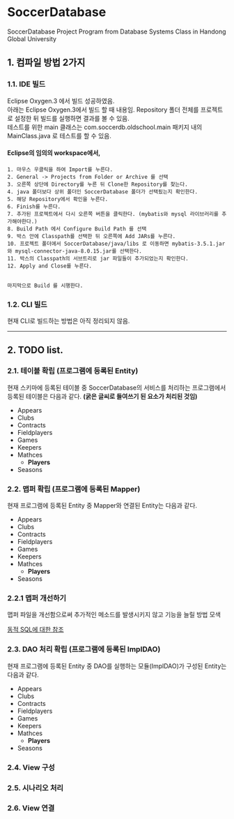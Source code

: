 # SoccerDatabase
SoccerDatabase Project Program from Database Systems Class in Handong Global University

## 1. 컴파일 방법 2가지 </br>
### 1.1. IDE 빌드 </br>
Eclipse Oxygen.3 에서 빌드 성공하였음.</br>
아래는 Eclipse Oxygen.3에서 빌드 할 때 내용임.
Repository 폴더 전체를 프로젝트로 설정한 뒤 빌드를 실행하면 결과를 볼 수 있음. </br>
테스트를 위한 main 클래스는 com.soccerdb.oldschool.main 패키지 내의 MainClass.java 로 테스트를 할 수 있음.
	
#### Eclipse의 임의의 workspace에서,
	1. 마우스 우클릭을 하여 Import를 누른다.
	2. General -> Projects from Folder or Archive 를 선택
	3. 오른쪽 상단에 Directory를 누른 뒤 Clone한 Repository를 찾는다. 
	4. java 폴더보다 상위 폴더인 SoccerDatabase 폴더가 선택됬는지 확인한다.
	5. 해당 Repository에서 확인을 누른다.
	6. Finish를 누른다.
	7. 추가된 프로젝트에서 다시 오른쪽 버튼을 클릭한다. (mybatis와 mysql 라이브러리를 추가해야한다.)
	8. Build Path 에서 Configure Build Path 를 선택
	9. 박스 안에 Classpath를 선택한 뒤 오른쪽에 Add JARs를 누른다.
	10. 프로젝트 폴더에서 SoccerDatabase/java/libs 로 이동하면 mybatis-3.5.1.jar와 mysql-connector-java-8.0.15.jar를 선택한다.
	11. 박스의 Classpath의 서브트리로 jar 파일들이 추가되었는지 확인한다.
	12. Apply and Close를 누른다.
	
	
	마지막으로 Build 를 시행한다.
	
	

### 1.2. CLI 빌드
현재 CLI로 빌드하는 방법은 아직 정리되지 않음.

<hr/>

## 2. TODO list.
### 2.1. 테이블 확립 (프로그램에 등록된 Entity)
현재 스키마에 등록된 테이블 중 SoccerDatabase의 서비스를 처리하는 프로그램에서 등록된 테이블은 다음과 같다.
__(굵은 글씨로 들여쓰기 된 요소가 처리된 것임)__

- Appears
- Clubs
- Contracts
- Fieldplayers
- Games
- Keepers
- Mathces
	- __Players__
- Seasons

### 2.2. 맵퍼 확립 (프로그램에 등록된 Mapper)
현재 프로그램에 등록된 Entity 중 Mapper와 연결된 Entity는 다음과 같다.

- Appears
- Clubs
- Contracts
- Fieldplayers
- Games
- Keepers
- Mathces
	- __Players__
- Seasons
	
### 2.2.1 맵퍼 개선하기
맵퍼 파일을 개선함으로써 추가적인 메소드를 발생시키지 않고 기능을 늘릴 방법 모색

[동적 SQL에 대한 참조](http://www.mybatis.org/mybatis-3/ko/dynamic-sql.html)

### 2.3. DAO 처리 확립 (프로그램에 등록된 Impl<Entity>DAO)
현재 프로그램에 등록된 Entity 중 DAO를 실행하는 모듈(Impl<Entity>DAO)가 구성된 Entity는 다음과 같다.
	
- Appears
- Clubs
- Contracts
- Fieldplayers
- Games
- Keepers
- Mathces
	- __Players__
- Seasons
	
### 2.4. View 구성

### 2.5. 시나리오 처리

### 2.6. View 연결

